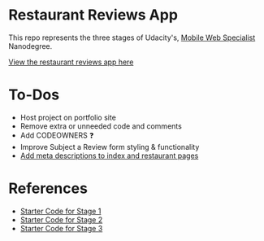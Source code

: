 # Restaurant Reviews App

This repo represents the three stages of Udacity's, [Mobile Web Specialist](https://www.udacity.com/course/mobile-web-specialist-nanodegree--nd024) Nanodegree.

[View the restaurant reviews app here](https://scrabill-restaurant-reviews.netlify.com/)

# To-Dos
- Host project on portfolio site
- Remove extra or unneeded code and comments
- Add CODEOWNERS :question:
- Improve Subject a Review form styling & functionality
- [Add meta descriptions to index and restaurant pages](https://developers.google.com/web/tools/lighthouse/audits/description)


# References
- [Starter Code for Stage 1](https://github.com/udacity/mws-restaurant-stage-1)
- [Starter Code for Stage 2](https://github.com/udacity/mws-restaurant-stage-2)
- [Starter Code for Stage 3](https://github.com/udacity/mws-restaurant-stage-3)
